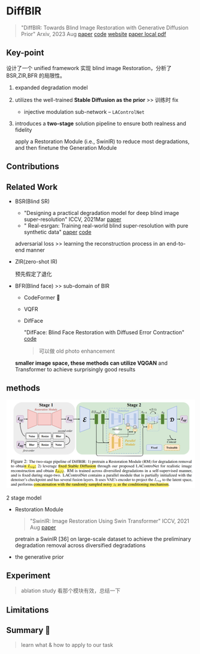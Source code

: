 # DiffBIR

> "DiffBIR: Towards Blind Image Restoration with Generative Diffusion Prior" Arxiv, 2023 Aug
> [paper](https://arxiv.org/abs/2308.15070) [code](https://github.com/xpixelgroup/diffbir) [website](https://0x3f3f3f3fun.github.io/projects/diffbir/)
> [paper local pdf](./2023_08_Arxiv_DiffBIR--Towards-Blind-Image-Restoration-with-Generative-Diffusion-Prior.pdf)

## **Key-point**

设计了一个 unified framework 实现 blind image Restoration，分析了 BSR,ZIR,BFR 的局限性。

1. expanded degradation model

2. utilizes the well-trained **Stable Diffusion as the prior** >> 训练时 fix

   - injective modulation sub-network – `LAControlNet`

3. introduces a **two-stage** solution pipeline to ensure both realness and fidelity

   apply a Restoration Module (i.e., SwinIR) to reduce most degradations, and then finetune the Generation Module



## **Contributions**

## **Related Work**

- BSR(Blind SR)

  - "Designing a practical degradation model for deep blind image super-resolution" ICCV, 2021Mar
    [paper](https://arxiv.org/abs/2103.14006)
  - " Real-esrgan: Training real-world blind super-resolution with pure synthetic data"
    [paper](https://arxiv.org/abs/2107.10833) [code](https://github.com/xinntao/Real-ESRGAN)

  adversarial loss >> learning the reconstruction process in an end-to-end manner

- ZIR(zero-shot IR)

  预先假定了退化

- BFR(Blind face) >> sub-domain of BIR

  - CodeFormer :statue_of_liberty:

  - VQFR

  - DifFace

    "DifFace: Blind Face Restoration with Diffused Error Contraction"
    [code](https://github.com/zsyOAOA/DifFace)

    > 可以做 old photo enhancement

  **smaller image space, these methods can utilize VQGAN** and Transformer to achieve surprisingly good results



## **methods**

<img src="./docs/DiffBIR_2stage_pipeline.png" style="zoom:50%;" />

2 stage model

- Restoration Module

  > "SwinIR: Image Restoration Using Swin Transformer" ICCV, 2021 Aug
  > [paper](https://arxiv.org/abs/2108.10257)

  pretrain a SwinIR [36] on large-scale dataset to achieve the preliminary degradation removal across diversified degradations

-  the generative prior



## **Experiment**

> ablation study 看那个模块有效，总结一下





## **Limitations**

## **Summary :star2:**

> learn what & how to apply to our task